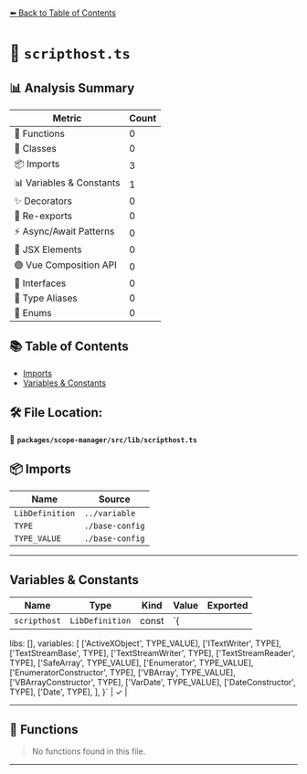 [⬅️ Back to Table of Contents](../../../../index.md)

# 📄 `scripthost.ts`

## 📊 Analysis Summary

| Metric | Count |
|--------|-------|
| 🔧 Functions | 0 |
| 🧱 Classes | 0 |
| 📦 Imports | 3 |
| 📊 Variables & Constants | 1 |
| ✨ Decorators | 0 |
| 🔄 Re-exports | 0 |
| ⚡ Async/Await Patterns | 0 |
| 💠 JSX Elements | 0 |
| 🟢 Vue Composition API | 0 |
| 📐 Interfaces | 0 |
| 📑 Type Aliases | 0 |
| 🎯 Enums | 0 |

## 📚 Table of Contents

- [Imports](#imports)
- [Variables & Constants](#variables-constants)

## 🛠️ File Location:
📂 **`packages/scope-manager/src/lib/scripthost.ts`**

## 📦 Imports

| Name | Source |
|------|--------|
| `LibDefinition` | `../variable` |
| `TYPE` | `./base-config` |
| `TYPE_VALUE` | `./base-config` |


---

## Variables & Constants

| Name | Type | Kind | Value | Exported |
|------|------|------|-------|----------|
| `scripthost` | `LibDefinition` | const | `{
  libs: [],
  variables: [
    ['ActiveXObject', TYPE_VALUE],
    ['ITextWriter', TYPE],
    ['TextStreamBase', TYPE],
    ['TextStreamWriter', TYPE],
    ['TextStreamReader', TYPE],
    ['SafeArray', TYPE_VALUE],
    ['Enumerator', TYPE_VALUE],
    ['EnumeratorConstructor', TYPE],
    ['VBArray', TYPE_VALUE],
    ['VBArrayConstructor', TYPE],
    ['VarDate', TYPE_VALUE],
    ['DateConstructor', TYPE],
    ['Date', TYPE],
  ],
}` | ✓ |


---

## 🔧 Functions

> No functions found in this file.


---